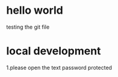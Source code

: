 # hello world

testing the git file

# local development

1.please open the text password protected
